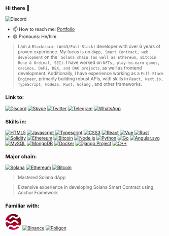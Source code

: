 ### Hi there 👋

<img src="https://media.giphy.com/media/n1NLjLW22bhxUKCfyD/giphy.gif" width="80" title="Discord">


- 📫 How to reach me: <a href = "https://www.steven-springer.com/">Portfolio</a>
- 😄 Pronouns: He/him

>I am a ``` Blockchain (Web3/Full-Stack) ``` developer with over 6 years of proven experience. My focus is on ``` dApp, Smart Contract, web development ``` on the ``` Solana chain (as well as Ethereum, Bitcoin Rune & Ordinal, SEI)```. I have worked on ``` NFTs, play-to-earn games, casinos, DeFi, DEX, and DAO projects ```, as well as frontend development. Additionally, I have experience working as a ``` Full-Stack Engineer ```, primarily building robust APIs, with skills in ``` React, Next.js, TypeScript, NodeJS, Rust, Golang ``` , and other frameworks.

### Link to:
<a href = "https://discord.com/channels/@user/1169601798970036317"><img src="https://edent.github.io/SuperTinyIcons/images/svg/discord.svg" width="50" title="Discord"></a>
<a href = "https://web.skype.com/8:live:.cid.27aeb1981557f74c?inviteId=yG5gKNXqR69e&correlationId=d1e155b3-f289-4269-b589-b4a9c6b75bd6"><img src="https://edent.github.io/SuperTinyIcons/images/svg/skype.svg" width="50" title="Skype"></a>
<a href = "https://twitter.com/husreo_tx"><img src="https://edent.github.io/SuperTinyIcons/images/svg/twitter.svg" width="50" title="Twitter"></a>
<a href = "https://t.me/setoqu"><img src="https://edent.github.io/SuperTinyIcons/images/svg/telegram.svg" width="50" title="Telegram"></a>
<a href = "https://wa.me/13137423660"><img src="https://edent.github.io/SuperTinyIcons/images/svg/whatsapp.svg" width="50" title="WhatsApp"></a>
### Skills in:
<a href = "#"><img src="https://edent.github.io/SuperTinyIcons/images/svg/html5.svg" width="50" title="HTML5"></a>
<a href = "#"><img src="https://edent.github.io/SuperTinyIcons/images/svg/javascript.svg" width="50" title="Javascript"></a>
<a href = "#"><img src="https://edent.github.io/SuperTinyIcons/images/svg/typescript.svg" width="50" title="Typescript"></a>
<a href = "#"><img src="https://edent.github.io/SuperTinyIcons/images/svg/css3.svg" width="50" title="CSS3"></a>
<a href = "#"><img src="https://edent.github.io/SuperTinyIcons/images/svg/react.svg" width="50" title="React"></a>
<a href = "#"><img src="https://edent.github.io/SuperTinyIcons/images/svg/vue.svg" width="50" title="Vue"></a>
<a href = "#"><img src="https://edent.github.io/SuperTinyIcons/images/svg/rust.svg" width="50" title="Rust"></a>
<a href = "#"><img src="https://edent.github.io/SuperTinyIcons/images/svg/solidity.svg" width="50" title="Solidity"></a>
<a href = "#"><img src="https://edent.github.io/SuperTinyIcons/images/svg/ethereum.svg" width="50" title="Ethereum"></a>
<a href = "#"><img src="https://edent.github.io/SuperTinyIcons/images/svg/bitcoin.svg" width="50" title="Bitcoin"></a>
<a href = "#"><img src="https://edent.github.io/SuperTinyIcons/images/svg/nodejs.svg" width="50" title="Node.js"></a>
<a href = "#"><img src="https://edent.github.io/SuperTinyIcons/images/svg/python.svg" width="50" title="Python"></a>
<a href = "#"><img src="https://edent.github.io/SuperTinyIcons/images/svg/go.svg" width="50" title="Go"></a>
<a href = "#"><img src="https://edent.github.io/SuperTinyIcons/images/svg/angular.svg" width="50" title="Angular.svg"></a>
<a href = "#"><img src="https://edent.github.io/SuperTinyIcons/images/svg/mysql.svg" width="50" title="MySQL"></a>
<a href = "#"><img src="https://edent.github.io/SuperTinyIcons/images/svg/mongodb.svg" width="50" title="MongoDB"></a>
<a href = "#"><img src="https://edent.github.io/SuperTinyIcons/images/svg/docker.svg" width="50" title="Docker"></a>
<a href = "#"><img src="https://edent.github.io/SuperTinyIcons/images/svg/djangoproject.svg" width="50" title="Django Project"></a>
<a href = "#"><img src="https://edent.github.io/SuperTinyIcons/images/svg/cplusplus.svg" width="50" title="C++"></a>
### Major chain:
<a href = "#"><img src="https://camo.githubusercontent.com/bb5fb828a63292e68a53977854a258e04976ed0b334cb705767d968c6231bb2a/68747470733a2f2f7365656b6c6f676f2e636f6d2f696d616765732f532f736f6c616e612d736f6c2d6c6f676f2d313238323841443233442d7365656b6c6f676f2e636f6d2e706e673f763d363337393434343438383930303030303030" width="60" title="Solana"></a>
<a href = "#"><img src="https://camo.githubusercontent.com/a558c697f75b1838c22714b488119106d83d8238a9344b8c0c8dad418729f8f7/68747470733a2f2f7365656b6c6f676f2e636f6d2f696d616765732f452f657468657265756d2d6c6f676f2d454336434442413435422d7365656b6c6f676f2e636f6d2e706e67" width="60" title="Ethereum"></a>
<a href = "#"><img src="https://camo.githubusercontent.com/935fa4512112cfcf3294394737dfc998e43074ed75d0c78cf4495e4e750b3c69/68747470733a2f2f7265732e636f696e70617065722e636f6d2f636f696e70617065722f626974636f696e5f6274635f6c6f676f5f363263353962383237652e706e67" width="60" title="Bitcoin"></a>
> Mastered Solana dApp

> Extensive experience in developing Solana Smart Contract using Anchor Framework
### Familiar with: 

<a href = "#"><img src="https://github.com/HarmoniTech/HarmoniTech/raw/main/img/logo/Sei.png" width="50" title="SEI"></a>
<a href = "#"><img src="https://camo.githubusercontent.com/34e04aaeafcd472a67b3929396aaefdac0769dae7c000ef6f3f71ddc2142fb04/68747470733a2f2f7365656b6c6f676f2e636f6d2f696d616765732f422f62696e616e63652d636f696e2d626e622d6c6f676f2d434439344343364433312d7365656b6c6f676f2e636f6d2e706e67" width="50" title="Binance"></a>
<a href = "#"><img src="https://camo.githubusercontent.com/83bdc2eb7ff097fb44861060babe079c3b009040f7d807156b4f4b6a82be2af5/68747470733a2f2f7365656b6c6f676f2e636f6d2f696d616765732f502f706f6c79676f6e2d6d617469632d6c6f676f2d314446444133413341382d7365656b6c6f676f2e636f6d2e706e67" width="50" title="Poligon"></a>

